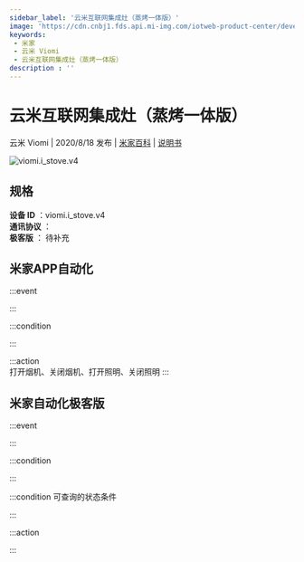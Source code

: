 ```yaml
---
sidebar_label: '云米互联网集成灶（蒸烤一体版）'
image: 'https://cdn.cnbj1.fds.api.mi-img.com/iotweb-product-center/developer_159186226344996yB1NzR.png?GalaxyAccessKeyId=AKVGLQWBOVIRQ3XLEW&Expires=9223372036854775807&Signature=kmEBwpQ4GVfyXtQqr1xlxglwSRk='
keywords: 
 - 米家
 - 云米 Viomi
 - 云米互联网集成灶（蒸烤一体版）
description : ''
---
```

# 云米互联网集成灶（蒸烤一体版）

云米 Viomi | 2020/8/18 发布 | [米家百科](https://home.mi.com/webapp/content/baike/product/index.html?model=viomi.i_stove.v4) | [说明书](https://home.mi.com/views/introduction.html?model=viomi.i_stove.v4&region=cn)

![viomi.i_stove.v4](https://cdn.cnbj1.fds.api.mi-img.com/iotweb-product-center/developer_159186226344996yB1NzR.png?GalaxyAccessKeyId=AKVGLQWBOVIRQ3XLEW&Expires=9223372036854775807&Signature=kmEBwpQ4GVfyXtQqr1xlxglwSRk=)

## 规格  
> 
**设备 ID** ：viomi.i_stove.v4  
**通讯协议** ：  
**极客版**  ： 待补充 


## 米家APP自动化  

:::event  

:::

:::condition  

:::

:::action   
打开烟机、关闭烟机、打开照明、关闭照明
:::

## 米家自动化极客版  

:::event  

:::

:::condition  

:::

:::condition 可查询的状态条件  

:::

:::action  

:::

        

